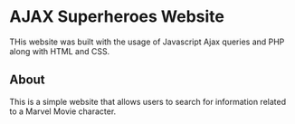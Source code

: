 # AJAX Superheroes Website
THis website was built with the usage of Javascript Ajax queries and PHP along with HTML and CSS.

## About
This is a simple website that allows users to search for information related to a Marvel Movie character.
